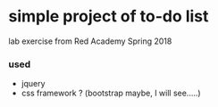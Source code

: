 # simple project of to-do list
lab exercise from Red Academy Spring 2018

### used
* jquery
* css framework ? (bootstrap maybe, I will see.....) 

